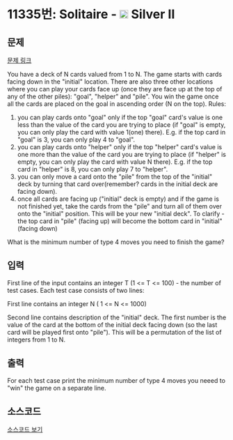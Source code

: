 # 11335번: Solitaire - <img src="https://static.solved.ac/tier_small/9.svg" style="height:20px" /> Silver II

<!-- performance -->

<!-- 문제 제출 후 깃허브에 푸시를 했을 때 제출한 코드의 성능이 입력될 공간입니다.-->

<!-- end -->

## 문제

[문제 링크](https://boj.kr/11335)


<p>You have a deck of N cards valued from 1 to N. The game starts with cards facing down in the "initial" location. There are also three other locations where you can play your cards face up (once they are face up at the top of any of the other piles): "goal", "helper" and "pile". You win the game once all the cards are placed on the goal in ascending order (N on the top). Rules:</p>

<ol>
<li>you can play cards onto "goal" only if the top "goal" card's value is one less than the value of the card you are trying to place (if "goal" is empty, you can only play the card with value 1(one) there). E.g. if the top card in "goal" is 3, you can only play 4 to "goal".</li>
<li>you can play cards onto "helper" only if the top "helper" card's value is one more than the value of the card you are trying to place (if "helper" is empty, you can only play the card with value N there). E.g. if the top card in "helper" is 8, you can only play 7 to "helper".</li>
<li>you can only move a card onto the "pile" from the top of the "initial" deck by turning that card over(remember? cards in the initial deck are facing down).</li>
<li>once all cards are facing up ("initial" deck is empty) and if the game is not finished yet, take the cards from the "pile" and turn all of them over onto the "initial" position. This will be your new "initial deck". To clarify - the top card in "pile" (facing up) will become the bottom card in "initial" (facing down)</li>
</ol>

<p>What is the minimum number of type 4 moves you need to finish the game?</p>



## 입력


<p>First line of the input contains an integer T (1 &lt;= T &lt;= 100) - the number of test cases. Each test case consists of two lines:</p>

<p>First line contains an integer N ( 1 &lt;= N &lt;= 1000)</p>

<p>Second line contains description of the "initial" deck. The first number is the value of the card at the bottom of the initial deck facing down (so the last card will be played first onto "pile"). This will be a permutation of the list of integers from 1 to N.</p>



## 출력


<p>For each test case print the minimum number of type 4 moves you neeed to "win" the game on a separate line.</p>



## 소스코드

[소스코드 보기](Main.java)